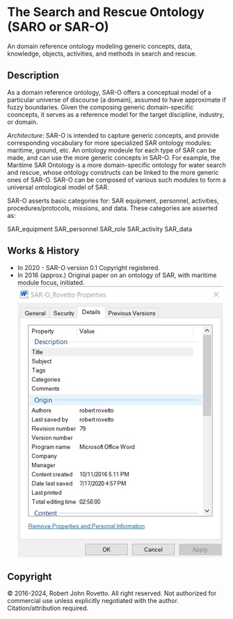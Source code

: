 # The Search and Rescue Ontology (SARO or SAR-O)
An domain reference ontology modeling generic concepts, data, knowledge, objects, activities, and methods in search and rescue.

## Description
As a domain reference ontology, SAR-O offers a conceptual model of a particular universe of discourse (a domain), assumed to have approximate if fuzzy boundaries. Given the composing generic domain-specific cooncepts, it serves as a reference model for the target discipline, industry, or domain. 

_Architecture_: SAR-O is intended to capture generic concepts, and provide corresponding vocabulary for more specialized SAR ontology modules: maritime, ground, etc. An ontology modeule for each type of SAR can be made, and can use the more generic concepts in SAR-O. For example, the Maritime SAR Ontology is a more domain-specific ontology for water search and rescue, whose ontology constructs can be linked to the more generic ones of SAR-O. SAR-O can be composed of various such modules to form a universal ontological model of SAR.

SAR-O asserts basic categories for: SAR equipment, personnel, activities, procedures/protocols, missions, and data. These categories are asserted as:

SAR_equipment
SAR_personnel
SAR_role
SAR_activity
SAR_data

## Works & History
- In 2020 - SAR-O version 0.1 Copyright registered.
- In 2016 (approx.) Original paper on an ontology of SAR, with maritime module focus, initiated.
 ![image](https://github.com/rrovetto/The-Search-and-Rescue-Ontology/blob/460f92473c916d041ff8dfca6c22c132f68b33ec/images/Proof_ideation_SAR-O_Rovetto_FileProperties_2016-original-paper.jpg)

## Copyright
© 2016-2024, Robert John Rovetto. All right reserved. Not authorized for commercial use unless explicitly negotiated with the author. Citation/attribution required.
